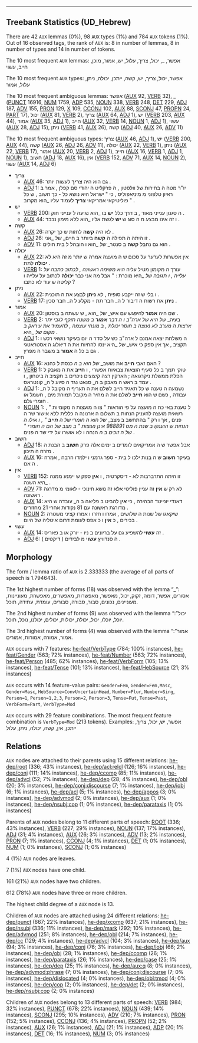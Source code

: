 

--------------------------------------------------------------------------------

## Treebank Statistics (UD_Hebrew)

There are 42 `AUX` lemmas (0%), 98 `AUX` types (1%) and 784 `AUX` tokens (1%).
Out of 16 observed tags, the rank of `AUX` is: 8 in number of lemmas, 8 in number of types and 14 in number of tokens.

The 10 most frequent `AUX` lemmas: אפשר, _, יכול, צריך, עלול, יש, אמור, מוכן, חייב, עשוי

The 10 most frequent `AUX` types:  אפשר, יכול, צריך, יש, קשה, ייתכן, יכולה, ניתן, עלול, אמור

The 10 most frequent ambiguous lemmas: אפשר ([AUX]() 92, [VERB]() 32), _ ([PUNCT]() 16916, [NUM]() 1759, [ADP]() 535, [NOUN]() 338, [VERB]() 248, [DET]() 229, [ADJ]() 187, [ADV]() 155, [PRON]() 129, [X]() 109, [CCONJ]() 102, [AUX]() 88, [SCONJ]() 47, [PROPN]() 24, [PART]() 17), יכול ([AUX]() 81, [VERB]() 2), צריך ([AUX]() 64, [ADJ]() 1), יש ([VERB]() 203, [AUX]() 44), אמור ([AUX]() 35, [ADJ]() 1), חייב ([AUX]() 32, [VERB]() 14, [NOUN]() 1, [ADJ]() 1), עשוי ([AUX]() 28, [ADJ]() 15), ניתן ([VERB]() 41, [AUX]() 26), קשה ([ADJ]() 40, [AUX]() 26, [ADV]() 11)

The 10 most frequent ambiguous types:  צריך ([AUX]() 46, [ADJ]() 1), יש ([VERB]() 200, [AUX]() 44), קשה ([AUX]() 26, [ADJ]() 26, [ADV]() 11), יכולה ([AUX]() 22, [VERB]() 1), ניתן ([AUX]() 22, [VERB]() 17), אמור ([AUX]() 20, [VERB]() 2, [ADJ]() 1), חייב ([AUX]() 16, [VERB]() 1, [ADJ]() 1, [NOUN]() 1), חשוב ([ADJ]() 18, [AUX]() 16), אין ([VERB]() 152, [ADV]() 71, [AUX]() 14, [NOUN]() 2), עשוי ([AUX]() 14, [ADJ]() 6)


* צריך
  * [AUX]() 46: גם הוא היה <b>צריך</b> לעשות יותר .
  * [ADJ]() 1: יו"ר מטה ה בחירות של וולסטון , ה פרקליט ה יהודי סם קפלן , אמר ב ראיון טלפוני מ מיניאפוליס , כי " ישראל היא נושא כל - כך חשוב , ש כל פוליטיקאי אמריקאי <b>צריך</b> לעמוד עליו _הוא מקרוב " .
* יש
  * [VERB]() 200: ה סגנון ענייני מאוד , ב דרך כלל <b>יש</b> בו _הוא נגיעה ל ענייני חוק .
  * [AUX]() 44: ו זה אינו מבצע מ ה סוג ש <b>יש</b> לגשת אליו _הוא ללא מימון נכבד .
* קשה
  * [AUX]() 26: לא היה <b>קשה</b> לחזות ש כך יקרה .
  * [ADJ]() 26: זו היתה ה תפילה ה <b>קשה</b> ביותר ב חיים_ _של_ _אני .
  * [ADV]() 11: הוא גם נחבל <b>קשה</b> ב סנטר_ _של_ _הוא ו הובהל ל בית חולים .
* יכולה
  * [AUX]() 22: אין אפשרות לערער על סכום ש ה מועצה אמרה ש יותר מ זה היא לא <b>יכולה</b> לתת .
  * [VERB]() 1: עורך ה מקומון מטיל עליה _היא משימה ראשונה , לכתוב כתבה על עלייה , ו תגובה_ _של_ _היא מוכרת : " אבל מה אני כבר <b>יכולה</b> לכתוב על עלייה ו קליטה ש עוד לא כתבו ?
* ניתן
  * [AUX]() 22: ו בלי ש זה ייקבע סופית , לא <b>ניתן</b> לבצע את ה תוכנית .
  * [VERB]() 17: <b>ניתן</b> את רשות ה דיבור ל ה_ חבר תת - מקלע ל ה_ חבר סכין .
* אמור
  * [AUX]() 20: שם היה <b>אמור</b> להיפגש עם איש_ _של_ _הוא , ש עשתה ב בוסטון .
  * [VERB]() 2: בעיה_ _של_ _היא של ארה"ב ו ה דבר <b>אמור</b> ב משנה תוקף לגבי יתר ארצות ה מערב לא נעוצה ב חוסר יכולת , ב מונחי עוצמה , להעמיד את עיראק ב מקום_ _של_ _היא .
  * [ADJ]() 1: ה משלחת יצאה אמנם ל ארה"ב כש על סדר ה יום בעיקר נושאי רכש ו תקציב , אך אין ספק כי איש_ _של_ _היא ינסו להחיות את ה דיאלוג ה אסטראטגי גם ב כל ה <b>אמור</b> ב משבר ה מפרץ .
* חייב
  * [AUX]() 16: האם זאבי <b>חייב</b> את מושב_ _של_ _הוא ב ה_ כנסת ל כהנא ?
  * [VERB]() 1: טוקי תמך ב כל סעיף הוצאות צבאיות אפשרי , ו <b>חייב</b> את ה מאבק ל הפלת ממשלת ניקרגואה ; הארקין רצה קיצוצים ניכרים ב תקציב ה ביטחון , ו עמד ב ראש ה מאבק ב ה_ סנאט נגד ה סיוע ל ה_ קונטראס .
  * [ADJ]() 1: נשמעה ה טענה ש כל תאגיד חייב לשלם את ה תעריף ה מקובל ל ה_ עבודה , כשם ש הוא <b>חייב</b> לשלם את ה מחיר ה מקובל תמורת מים , חשמל או חומרי גלם .
  * [NOUN]() 1: ל טענת באי כח ה מועצה על פי הוראות " צו ה מועצות ה מקומיות " , רשאית מועצה להעניק הנחות ב תשלום ה ארנונה ה כללית ללא אישור שר ה פנים , אך ו רק " בהתחשב ב מצב_ _של_ _הוא ה חומרי של ה <b>חייב</b> " , ו אילו ה הנחות ש הוענקו ב שנת ה מס 988891 אינן נעוצות " ב מצב_ _של_ _הם ה חומרי " של ה זוכים ב ה_ הנחה ו לא אושרו על ידי שר ה פנים .
* חשוב
  * [ADJ]() 18: אבל אפשר ש ה אמריקאים לומדים ב ימים אלה פרק <b>חשוב</b> ב הבנת ה מזרח ה תיכון .
  * [AUX]() 16: בעיקר <b>חשוב</b> ש ה בנות ילכו ל בית - ספר גרמני ו ילמדו הרבה , אמרה ה אם .
* אין
  * [VERB]() 152: זו היתה התרברבות לא - דיסקרטית , ו <b>אין</b> ספק ש יימנע ממנה _היא השנה .
  * [ADV]() 71: לא רק ש <b>אין</b> זה עניין פוליטי אלא זה נושא חינוכי - לאומי מ מדרגה ראשונה .
  * [AUX]() 14: דאנדי יונייטד הבהירה , כי <b>אין</b> להביט ב פליאה ב ה_ עובדה ש היא מדורגת ראשונה עם 81 נקודות אחרי 21 מחזורים .
  * [NOUN]() 2: שיקאגו של שנות ה שלושים , אמרו ו חזרו ו אמרו קציני משטרה בכירים , כ <b>אין</b> ו כ אפס לעומת דרום איטליה של היום .
* עשוי
  * [AUX]() 14: זה <b>עשוי</b> להשפיע גם על בריונים ב ניו - יורק או ב פאריס .
  * [ADJ]() 6: ה סנדוויץ <b>עשוי</b> מ לבידים ( דיקטים ) .

## Morphology

The form / lemma ratio of `AUX` is 2.333333 (the average of all parts of speech is 1.794643).

The 1st highest number of forms (18) was observed with the lemma “_”: אסורים, אפשר, דומה, זקוק, יכול, מאפשר, מאפשרות, מאפשרים, מאפשרת, מעוניינות, מעוניינים, נכונים, סבור, סבורה, סבורים, עומדת, עתידה, תוכל.

The 2nd highest number of forms (9) was observed with the lemma “יכול”: יוכל, יוכלו, יכול, יכולה, יכולות, יכולים, יכולנו, נוכל, תוכל.

The 3rd highest number of forms (4) was observed with the lemma “אמור”: אמור, אמורה, אמורות, אמורים.

`AUX` occurs with 7 features: [he-feat/VerbType]() (784; 100% instances), [he-feat/Gender]() (563; 72% instances), [he-feat/Number]() (563; 72% instances), [he-feat/Person]() (485; 62% instances), [he-feat/VerbForm]() (105; 13% instances), [he-feat/Tense]() (101; 13% instances), [he-feat/HebSource]() (21; 3% instances)

`AUX` occurs with 14 feature-value pairs: `Gender=Fem`, `Gender=Fem,Masc`, `Gender=Masc`, `HebSource=ConvUncertainHead`, `Number=Plur`, `Number=Sing`, `Person=1`, `Person=1,2,3`, `Person=2`, `Person=3`, `Tense=Fut`, `Tense=Past`, `VerbForm=Part`, `VerbType=Mod`

`AUX` occurs with 29 feature combinations.
The most frequent feature combination is `VerbType=Mod` (213 tokens).
Examples: אפשר, יש, יכול, צריך, ייתכן, אין, קשה, יכולה, ניתן, עלול


## Relations

`AUX` nodes are attached to their parents using 15 different relations: [he-dep/root]() (336; 43% instances), [he-dep/acl:relcl]() (126; 16% instances), [he-dep/conj]() (111; 14% instances), [he-dep/ccomp]() (85; 11% instances), [he-dep/advcl]() (52; 7% instances), [he-dep/dep]() (28; 4% instances), [he-dep/obl]() (20; 3% instances), [he-dep/conj:discourse]() (7; 1% instances), [he-dep/iobj]() (6; 1% instances), [he-dep/acl]() (5; 1% instances), [he-dep/appos]() (3; 0% instances), [he-dep/advmod]() (2; 0% instances), [he-dep/aux]() (1; 0% instances), [he-dep/nsubj:cop]() (1; 0% instances), [he-dep/parataxis]() (1; 0% instances)

Parents of `AUX` nodes belong to 11 different parts of speech: [ROOT]() (336; 43% instances), [VERB]() (227; 29% instances), [NOUN]() (137; 17% instances), [ADJ]() (31; 4% instances), [AUX]() (26; 3% instances), [ADV]() (13; 2% instances), [PRON]() (7; 1% instances), [CCONJ]() (4; 1% instances), [DET]() (1; 0% instances), [NUM]() (1; 0% instances), [SCONJ]() (1; 0% instances)

4 (1%) `AUX` nodes are leaves.

7 (1%) `AUX` nodes have one child.

161 (21%) `AUX` nodes have two children.

612 (78%) `AUX` nodes have three or more children.

The highest child degree of a `AUX` node is 13.

Children of `AUX` nodes are attached using 24 different relations: [he-dep/punct]() (667; 22% instances), [he-dep/xcomp]() (637; 21% instances), [he-dep/nsubj]() (336; 11% instances), [he-dep/mark]() (292; 10% instances), [he-dep/advmod]() (251; 8% instances), [he-dep/obl]() (214; 7% instances), [he-dep/cc]() (129; 4% instances), [he-dep/advcl]() (104; 3% instances), [he-dep/aux]() (94; 3% instances), [he-dep/conj]() (76; 3% instances), [he-dep/iobj]() (66; 2% instances), [he-dep/obj]() (28; 1% instances), [he-dep/ccomp]() (26; 1% instances), [he-dep/parataxis]() (26; 1% instances), [he-dep/case]() (25; 1% instances), [he-dep/dep]() (25; 1% instances), [he-dep/aux:q]() (8; 0% instances), [he-dep/advmod:phrase]() (7; 0% instances), [he-dep/conj:discourse]() (7; 0% instances), [he-dep/dislocated]() (4; 0% instances), [he-dep/obl:tmod]() (4; 0% instances), [he-dep/cop]() (2; 0% instances), [he-dep/det]() (2; 0% instances), [he-dep/nsubj:cop]() (2; 0% instances)

Children of `AUX` nodes belong to 13 different parts of speech: [VERB]() (984; 32% instances), [PUNCT]() (678; 22% instances), [NOUN]() (439; 14% instances), [SCONJ]() (295; 10% instances), [ADV]() (210; 7% instances), [PRON]() (152; 5% instances), [CCONJ]() (136; 4% instances), [PROPN]() (52; 2% instances), [AUX]() (26; 1% instances), [ADJ]() (21; 1% instances), [ADP]() (20; 1% instances), [DET]() (16; 1% instances), [NUM]() (3; 0% instances)

